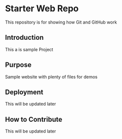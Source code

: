 # Starter Web Repo

This repository is for showing how Git and GitHub work

## Introduction

This a is sample Project

## Purpose

Sample website with plenty of files for demos

## Deployment

This will be updated later

## How to Contribute

This will be updated later
